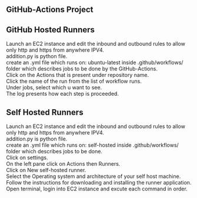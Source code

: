 GitHub-Actions Project 
-----------------------------

GitHub Hosted Runners
----------------------

Launch an EC2 instance and edit the inbound and outbound rules to allow only http and https from anywhere IPV4.<br>
addition.py is python file.<br>
create an .yml file which runs on: ubuntu-latest inside .github/workflows/ folder which describes jobs to be done by the GitHub-Actions.<br>
Click on the Actions that is present under repository name.<br>
Click the name of the run from the list of workflow runs.<br>
Under jobs, select which u want to see.<br>
The log presents how each step is proceeded.<br>

Self Hosted Runners
---------------------------
Launch an EC2 instance and edit the inbound and outbound rules to allow only http and https from anywhere IPV4.<br> 
addition.py is python file.<br>
create an .yml file which runs on: self-hosted inside .github/workflows/ folder which describes jobs to be done.<br>
Click on settings.<br>
On the left pane click on Actions then Runners.<br>
Click on New self-hosted runner.<br>
Select the Operating system and architecture of your self host machine.<br>
Follow the instructions for downloading and installing the runner application.<br>
Open terminal, login into EC2 instance and excute each command in order.<br>

